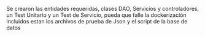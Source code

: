Se crearon las entidades requeridas, clases DAO, Servicios y controladores,  un Test Unitario y un Test de Servicio, pueda que falle la dockerización
incluidos estan los archivos de prueba de Json y el script de la base de datos
